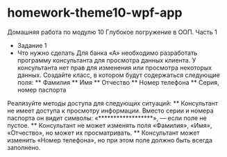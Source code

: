# homework-theme10-wpf-app
Домашняя работа по модулю 10 Глубокое погружение в ООП. Часть 1
* Задание 1
* Что нужно сделать
Для банка «А» необходимо разработать программу консультанта для просмотра данных клиента. У консультанта нет прав для изменения или просмотра некоторых данных. Создайте класс, в котором будут содержаться следующие поля:
** Фамилия
** Имя
** Отчество
** Номер телефона
** Серия, номер паспорта

Реализуйте методы доступа для следующих ситуаций:
** Консультант не имеет доступа к просмотру информации. Вместо серии и номера паспорта он видит символы: «******************», — если поле не пустое.
** Консультант не может изменять поля «Фамилия», «Имя», «Отчество», но может их просматривать.
** Консультант может изменить «Номер телефона», но при этом поле должно быть всегда заполнено.
